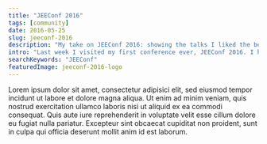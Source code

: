 ```yaml
---
title: "JEEConf 2016"
tags: [community]
date: 2016-05-25
slug: jeeconf-2016
description: "My take on JEEConf 2016: showing the talks I liked the best, raving about the community, romanticizing Kiev, and giving some feedback. Summary: awesome!"
intro: "Last week I visited my first conference ever, JEEConf 2016. I had no particular expectations but it turned out to be a blast!"
searchKeywords: "JEEConf"
featuredImage: jeeconf-2016-logo
---
```


Lorem ipsum dolor sit amet, consectetur adipisici elit, sed eiusmod tempor incidunt ut labore et dolore magna aliqua.
Ut enim ad minim veniam, quis nostrud exercitation ullamco laboris nisi ut aliquid ex ea commodi consequat.
Quis aute iure reprehenderit in voluptate velit esse cillum dolore eu fugiat nulla pariatur.
Excepteur sint obcaecat cupiditat non proident, sunt in culpa qui officia deserunt mollit anim id est laborum.